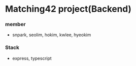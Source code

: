 # Matching42 project(Backend)

### member
- snpark, seolim, hokim, kwlee, hyeokim

### Stack
- express, typescript

